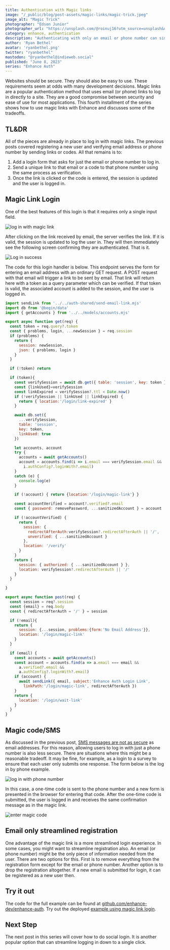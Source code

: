 ```yaml
---
title: Authentication with Magic links
image: "/_public/blog/post-assets/magic-links/magic-trick.jpeg"
image_alt: "Magic Trick"
photographer: "Edson Junior"
photographer_url: "https://unsplash.com/@roinuj16?utm_source=unsplash&utm_medium=referral&utm_content=creditCopyText"
category: enhance, authentication
description: "Authenticating with only an email or phone number can simplify the process significantly. This post demonstrates how to use these Magic links with Enhance."
author: 'Ryan Bethel'
avatar: 'ryanbethel.png'
twitter: "ryanbethel"
mastodon: "@ryanbethel@indieweb.social"
published: "June 8, 2023"
series: "Enhance Auth"
---
```




Websites should be secure.
They should also be easy to use.
These requirements seem at odds with many development decisions.
Magic links are a popular authentication method that uses email (or phone) links to log in directly to a site.
They are a good compromise between security and ease of use for most applications.
This fourth installment of the series shows how to use magic links with Enhance and discusses some of the tradeoffs.



## TL&DR

All of the pieces are already in place to log in with magic links.
The previous posts covered registering a new user and verifying email address or phone number by sending links or codes.
All that remains is to:



1. Add a login form that asks for just the email or phone number to log in.
2. Send a unique link to that email or a code to that phone number using the same process as verification.
3. Once the link is clicked or the code is entered, the session is updated and the user is logged in.



## Magic Link Login

One of the best features of this login is that it requires only a single input field.

![log in with magic link](/_public/blog/post-assets/magic-links/login-magic-link.png)


After clicking on the link received by email, the server verifies the link.
If it is valid, the session is updated to log the user in.
They will then immediately see the following screen confirming they are authenticated.
That is it.






![Log in success](/_public/blog/post-assets/magic-links/login-success.png)


The code for this login handler is below.
This endpoint serves the form for entering an email address with an ordinary GET request.
A POST request with that email will trigger a link to be sent by email.
That link will return here with a token as a query parameter which can be verified.
If that token is valid, the associated account is added to the session, and the user is logged in.


<begin-code filename="/app/api/login/magic-link.mjs">

```javascript
import sendLink from '../../auth-shared/send-email-link.mjs'
import db from '@begin/data'
import { getAccounts } from '../../models/accounts.mjs'

export async function get(req) {
  const token = req.query?.token
  const { problems, login, ...newSession } = req.session
  if (problems) {
    return {
      session: newSession,
      json: { problems, login }
    }
  }

  if (!token) return

  if (token){
    const verifySession = await db.get({ table: 'session', key: token })
    const {linkUsed}=verifySession
    const linkExpired = verifySession?.ttl < Date.now()
    if (!verifySession || linkUsed || linkExpired) { 
      return { location:'/login/link-expired' } 
    }

    await db.set({
      ...verifySession, 
      table: 'session', 
      key: token, 
      linkUsed: true  
    })

    let accounts, account
    try {
      accounts = await getAccounts()
      account = accounts.find(i => i.email === verifySession.email && 
        i.authConfig?.loginWith?.email)
    }
    catch (e) {
      console.log(e)
    }

    if (!account) { return {location:'/login/magic-link'} }

    const accountVerified = account?.verified?.email
    const { password: removePassword, ...sanitizedAccount } = account

    if (!accountVerified) {
      return {
        session: {
          redirectAfterAuth:verifySession?.redirectAfterAuth || '/', 
          unverified: { ...sanitizedAccount } 
        },
        location: '/verify'
      }
    }
    return {
      session: { authorized: { ...sanitizedAccount } },
      location: verifySession?.redirectAfterAuth || '/'
    }
  }

}

export async function post(req) {
  const session = req?.session
  const {email} = req.body
  const { redirectAfterAuth = '/' } = session

  if (!email){
    return {
      session: {...session, problems:{form:'No Email Address'}},
      location: '/login/magic-link'
    }
  } 

  if (email) {
    const accounts = await getAccounts()
    const account = accounts.find(a => a.email === email && 
      a.verified?.email && 
      a.authConfig?.loginWith?.email)
    if (account) { 
      await sendLink({ email, subject:'Enhance Auth Login Link',
        linkPath:'/login/magic-link', redirectAfterAuth })
    }
    return {
      location: '/login/wait-link'
    }
  } 
} 
```

</begin-code>


## Magic code/SMS

As discussed in the previous post, [SMS messages are not as secure](https://www.forbes.com/sites/zakdoffman/2020/10/11/apple-iphone-imessage-and-android-messages-sms-passcode-security-update) as email addresses.
For this reason, allowing users to log in with just a phone number is also less secure.
There are situations where this might be a reasonable tradeoff.
It may be fine, for example, as a login to a survey to ensure that each user only submits one response.
The form below is the log in by phone example.


![log in with phone number](/_public/blog/post-assets/magic-links/login-magic-code.png)

In this case, a one-time code is sent to the phone number and a new form is presented in the browser for entering that code.
After the one-time code is submitted, the user is logged in and receives the same confirmation message as in the magic link. 


![enter magic code](/_public/blog/post-assets/magic-links/login-enter-code.png)

## Email only streamlined registration

One advantage of the magic link is a more streamlined login experience.
In some cases, you might want to streamline registration also.
An email (or phone number) might be the only piece of information needed from the user.
There are two options for this.
First is to remove everything from the registration form except for the email or phone number.
Another option is to drop the registration altogether.
If a new email is submitted for login, it can be registered as a new user then.


## Try it out

The code for the full example can be found at [github.com/enhance-dev/enhance-auth](https://github.com/enhance-dev/enhance-auth).
Try out the deployed [example using magic link login](https://play-n8x.begin.app).



## Next Step

The next post in this series will cover how to do social login.
It is another popular option that can streamline logging in down to a single click.

